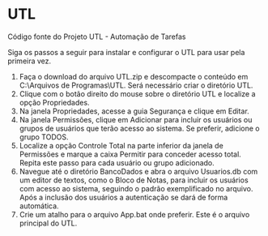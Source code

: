 # UTL
Código fonte do Projeto UTL - Automação de Tarefas

Siga os passos a seguir para instalar e configurar o UTL para usar pela primeira vez.
1)	Faça o download do arquivo UTL.zip e descompacte o conteúdo em C:\Arquivos de Programas\UTL. Será necessário criar o diretório UTL.
2)	Clique com o botão direito do mouse sobre o diretório UTL e localize a opção Propriedades. 
3)	Na janela Propriedades, acesse a guia Segurança e clique em Editar. 
4)  Na janela Permissões, clique em Adicionar para  incluir os usuários ou grupos de usuários que terão acesso ao sistema. Se preferir, adicione o grupo TODOS.
5)  Localize a opção Controle Total na parte inferior da janela de Permissões e marque a caixa Permitir para conceder acesso total. Repita este passo para cada usuário ou grupo adicionado.
6)	Navegue até o diretório BancoDados e abra o arquivo Usuarios.db com um editor de textos, como o Bloco de Notas, para incluir os usuários com acesso ao sistema, seguindo o padrão exemplificado no arquivo. Após a inclusão dos usuários a autenticação se dará de forma automática. 
7)	Crie um atalho para o arquivo App.bat onde preferir. Este é o arquivo principal do UTL.
